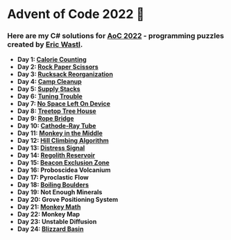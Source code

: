 # Advent of Code 2022 :christmas_tree:

### Here are my C# solutions for [AoC 2022](https://adventofcode.com/2022/) - programming puzzles created by [Eric Wastl](http://was.tl/).

- **Day 1: [Calorie Counting](AdventOfCode2022/Solutions/Day_01.cs)**
- **Day 2: [Rock Paper Scissors](AdventOfCode2022/Solutions/Day_02.cs)**
- **Day 3: [Rucksack Reorganization](AdventOfCode2022/Solutions/Day_03.cs)**
- **Day 4: [Camp Cleanup](AdventOfCode2022/Solutions/Day_04.cs)**
- **Day 5: [Supply Stacks](AdventOfCode2022/Solutions/Day_05.cs)**
- **Day 6: [Tuning Trouble](AdventOfCode2022/Solutions/Day_06.cs)**
- **Day 7: [No Space Left On Device](AdventOfCode2022/Solutions/Day_07.cs)**
- **Day 8: [Treetop Tree House](AdventOfCode2022/Solutions/Day_08.cs)**
- **Day 9: [Rope Bridge](AdventOfCode2022/Solutions/Day_09.cs)**
- **Day 10: [Cathode-Ray Tube](AdventOfCode2022/Solutions/Day_10.cs)**
- **Day 11: [Monkey in the Middle](AdventOfCode2022/Solutions/Day_11.cs)**
- **Day 12: [Hill Climbing Algorithm](AdventOfCode2022/Solutions/Day_12.cs)**
- **Day 13: [Distress Signal](AdventOfCode2022/Solutions/Day_13.cs)**
- **Day 14: [Regolith Reservoir](AdventOfCode2022/Solutions/Day_14.cs)**
- **Day 15: [Beacon Exclusion Zone](AdventOfCode2022/Solutions/Day_15.cs)**
- **Day 16: Proboscidea Volcanium**
- **Day 17: Pyroclastic Flow**
- **Day 18: [Boiling Boulders](AdventOfCode2022/Solutions/Day_18.cs)**
- **Day 19: Not Enough Minerals**
- **Day 20: Grove Positioning System**
- **Day 21: [Monkey Math](AdventOfCode2022/Solutions/Day_21.cs)**
- **Day 22: Monkey Map**
- **Day 23: Unstable Diffusion**
- **Day 24: [Blizzard Basin](AdventOfCode2022/Solutions/Day_24.cs)**